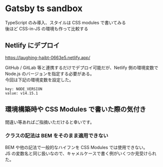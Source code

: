 # Gatsby ts sandbox

TypeScript のみ導入、スタイルは CSS modules で書いてみる  
後ほど CSS-in-JS の環境も作って比較する

## Netlify にデプロイ

https://laughing-haibt-0663e5.netlify.app/

GitHub / GitLab 等と連携するだけでデプロイ可能だが、Netlify 側の環境変数で Node.js のバージョンを指定する必要がある。  
今回は下記の環境変数を設定した。

```
key: NODE_VERSION
value: v14.15.1
```

## 環境構築時や CSS Modules で書いた際の気付き

間違い等あればご指摘いただけると幸いです。

### クラスの記法は BEM をそのまま適用できない

BEM や他の記法で一般的なハイフンを CSS Modules では使用できない。  
JS の変数名と同じ扱いなので、キャメルケースで書く例がいくつか見受けられた。
